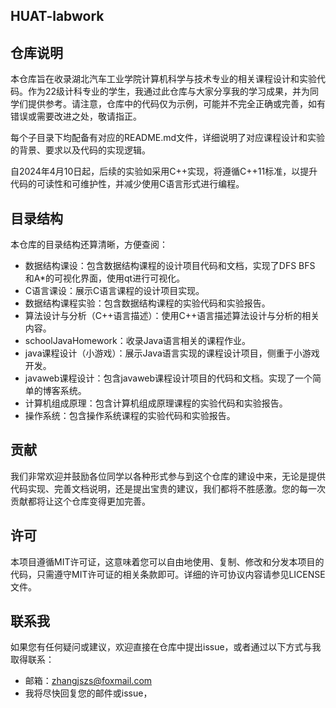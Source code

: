 ## HUAT-labwork

## 仓库说明
本仓库旨在收录湖北汽车工业学院计算机科学与技术专业的相关课程设计和实验代码。作为22级计科专业的学生，我通过此仓库与大家分享我的学习成果，并为同学们提供参考。请注意，仓库中的代码仅为示例，可能并不完全正确或完善，如有错误或需要改进之处，敬请指正。

每个子目录下均配备有对应的README.md文件，详细说明了对应课程设计和实验的背景、要求以及代码的实现逻辑。

自2024年4月10日起，后续的实验如采用C++实现，将遵循C++11标准，以提升代码的可读性和可维护性，并减少使用C语言形式进行编程。
## 目录结构
本仓库的目录结构还算清晰，方便查阅：

- 数据结构课设：包含数据结构课程的设计项目代码和文档，实现了DFS BFS 和A*的可视化界面，使用qt进行可视化。
- C语言课设：展示C语言课程的设计项目实现。
- 数据结构课程实验：包含数据结构课程的实验代码和实验报告。
- 算法设计与分析（C++语言描述）：使用C++语言描述算法设计与分析的相关内容。
- schoolJavaHomework：收录Java语言相关的课程作业。
- java课程设计（小游戏）：展示Java语言实现的课程设计项目，侧重于小游戏开发。
- javaweb课程设计：包含javaweb课程设计项目的代码和文档。实现了一个简单的博客系统。
- 计算机组成原理：包含计算机组成原理课程的实验代码和实验报告。
- 操作系统：包含操作系统课程的实验代码和实验报告。

## 贡献

我们非常欢迎并鼓励各位同学以各种形式参与到这个仓库的建设中来，无论是提供代码实现、完善文档说明，还是提出宝贵的建议，我们都将不胜感激。您的每一次贡献都将让这个仓库变得更加完善。

## 许可
本项目遵循MIT许可证，这意味着您可以自由地使用、复制、修改和分发本项目的代码，只需遵守MIT许可证的相关条款即可。详细的许可协议内容请参见LICENSE文件。

## 联系我
如果您有任何疑问或建议，欢迎直接在仓库中提出issue，或者通过以下方式与我取得联系：

- 邮箱：zhangjszs@foxmail.com
- 我将尽快回复您的邮件或issue，
